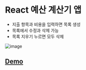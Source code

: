 #  React 예산 계산기 앱
- 지출 항목과 비용을 입력하면 목록 생성
- 목록에서 수정과 삭제 가능
- 목록 지우기 누르면 모두 삭제

![image](https://github.com/dbgusrbs/react-budget-deploy-test-app/assets/83695003/aeb2413a-3824-4a16-a42e-bfde116e4472)

## [Demo](https://dbgusrbs.github.io/react-budget-deploy-test-app/)
